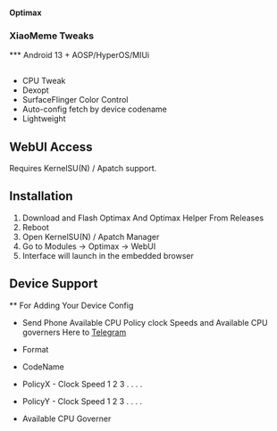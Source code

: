 #### Optimax
### XiaoMeme Tweaks
*** Android 13 + AOSP/HyperOS/MIUi

##

- CPU Tweak
- Dexopt
- SurfaceFlinger Color Control 
- Auto-config fetch by device codename
- Lightweight

## WebUI Access

Requires KernelSU(N) / Apatch support.

## Installation
1. Download and Flash Optimax And Optimax Helper From Releases
2. Reboot 
3. Open KernelSU(N) / Apatch Manager
4. Go to Modules → Optimax → WebUI
5. Interface will launch in the embedded browser

## Device Support
** For Adding Your Device Config
- Send Phone Available CPU Policy clock Speeds and Available CPU governers Here to [Telegram](https://t.me/+UceVylCgLSoyMmNl)


- Format



- CodeName


- PolicyX - Clock Speed 1 2 3 . . . . 


- PolicyY - Clock Speed 1 2 3 . . . . 


- Available CPU Governer 



